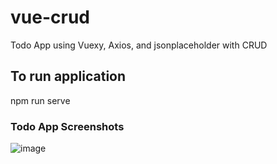 # vue-crud
Todo App using Vuexy, Axios, and jsonplaceholder with CRUD

## To run application

npm run serve

### Todo App Screenshots
![image](https://user-images.githubusercontent.com/60454465/189863905-adcfb95f-0f28-4fd5-a7bf-ea3d700116c7.png)
